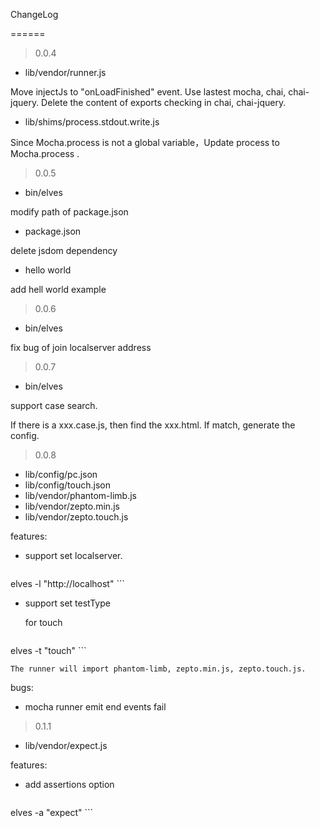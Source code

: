 ChangeLog

======

> 0.0.4 

+ lib/vendor/runner.js

Move injectJs to "onLoadFinished" event.
Use lastest mocha, chai, chai-jquery.
Delete the content of exports checking in chai, chai-jquery.

+ lib/shims/process.stdout.write.js

Since Mocha.process is not a global variable，Update process to Mocha.process .

> 0.0.5

+ bin/elves

modify path of package.json

+ package.json

delete jsdom dependency

+ hello world

add hell world example

> 0.0.6

+ bin/elves 

fix bug of join localserver address

> 0.0.7

+ bin/elves

support case search.

If there is a xxx.case.js, then find the xxx.html. If match, generate the config.

> 0.0.8

+ lib/config/pc.json
+ lib/config/touch.json
+ lib/vendor/phantom-limb.js
+ lib/vendor/zepto.min.js
+ lib/vendor/zepto.touch.js

features:

+ support set localserver.

    ```
elves -l "http://localhost"
    ```

+ support set testType

    for touch

    ```
elves -t "touch"
    ```

    The runner will import phantom-limb, zepto.min.js, zepto.touch.js.

bugs:

+ mocha runner emit end events fail

> 0.1.1

+ lib/vendor/expect.js

features:

+ add assertions option

    ```
elves -a "expect"
    ```